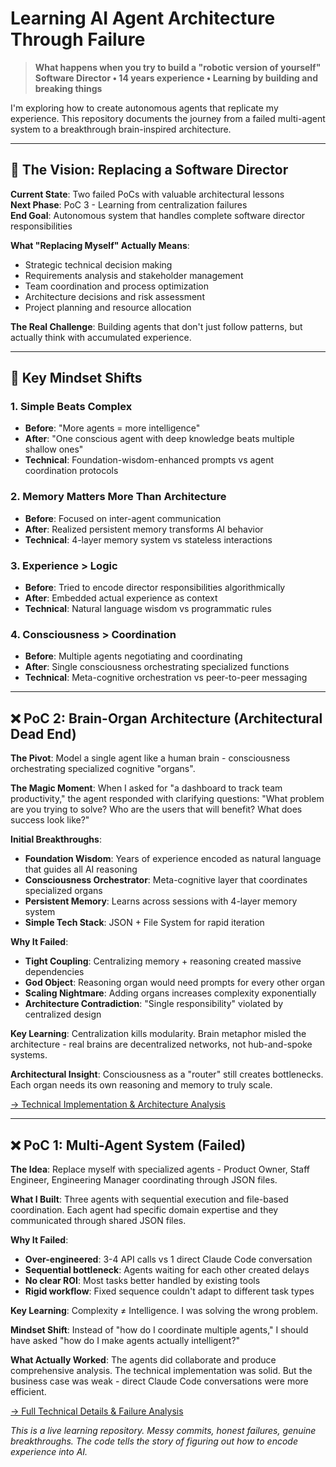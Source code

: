 # Learning AI Agent Architecture Through Failure

> **What happens when you try to build a "robotic version of yourself"**  
> **Software Director • 14 years experience • Learning by building and breaking things**

I'm exploring how to create autonomous agents that replicate my experience. This repository documents the journey from a failed multi-agent system to a breakthrough brain-inspired architecture.

---

## 🎯 The Vision: Replacing a Software Director

**Current State**: Two failed PoCs with valuable architectural lessons  
**Next Phase**: PoC 3 - Learning from centralization failures  
**End Goal**: Autonomous system that handles complete software director responsibilities

**What "Replacing Myself" Actually Means**:
- Strategic technical decision making
- Requirements analysis and stakeholder management  
- Team coordination and process optimization
- Architecture decisions and risk assessment
- Project planning and resource allocation

**The Real Challenge**: Building agents that don't just follow patterns, but actually think with accumulated experience.

---

## 🔄 Key Mindset Shifts

### 1. **Simple Beats Complex** 
- **Before**: "More agents = more intelligence"
- **After**: "One conscious agent with deep knowledge beats multiple shallow ones"
- **Technical**: Foundation-wisdom-enhanced prompts vs agent coordination protocols

### 2. **Memory Matters More Than Architecture**
- **Before**: Focused on inter-agent communication  
- **After**: Realized persistent memory transforms AI behavior
- **Technical**: 4-layer memory system vs stateless interactions

### 3. **Experience > Logic**
- **Before**: Tried to encode director responsibilities algorithmically
- **After**: Embedded actual experience as context
- **Technical**: Natural language wisdom vs programmatic rules

### 4. **Consciousness > Coordination**
- **Before**: Multiple agents negotiating and coordinating
- **After**: Single consciousness orchestrating specialized functions
- **Technical**: Meta-cognitive orchestration vs peer-to-peer messaging

---

## ❌ PoC 2: Brain-Organ Architecture (Architectural Dead End)

**The Pivot**: Model a single agent like a human brain - consciousness orchestrating specialized cognitive "organs".

**The Magic Moment**: When I asked for "a dashboard to track team productivity," the agent responded with clarifying questions: "What problem are you trying to solve? Who are the users that will benefit? What does success look like?"

**Initial Breakthroughs**:
- **Foundation Wisdom**: Years of experience encoded as natural language that guides all AI reasoning
- **Consciousness Orchestrator**: Meta-cognitive layer that coordinates specialized organs
- **Persistent Memory**: Learns across sessions with 4-layer memory system
- **Simple Tech Stack**: JSON + File System for rapid iteration

**Why It Failed**:
- **Tight Coupling**: Centralizing memory + reasoning created massive dependencies
- **God Object**: Reasoning organ would need prompts for every other organ
- **Scaling Nightmare**: Adding organs increases complexity exponentially  
- **Architecture Contradiction**: "Single responsibility" violated by centralized design

**Key Learning**: Centralization kills modularity. Brain metaphor misled the architecture - real brains are decentralized networks, not hub-and-spoke systems.

**Architectural Insight**: Consciousness as a "router" still creates bottlenecks. Each organ needs its own reasoning and memory to truly scale.

[→ Technical Implementation & Architecture Analysis](./poc2_single_agent/)

---

## ❌ PoC 1: Multi-Agent System (Failed)

**The Idea**: Replace myself with specialized agents - Product Owner, Staff Engineer, Engineering Manager coordinating through JSON files.

**What I Built**: Three agents with sequential execution and file-based coordination. Each agent had specific domain expertise and they communicated through shared JSON files.

**Why It Failed**:
- **Over-engineered**: 3-4 API calls vs 1 direct Claude Code conversation
- **Sequential bottleneck**: Agents waiting for each other created delays
- **No clear ROI**: Most tasks better handled by existing tools
- **Rigid workflow**: Fixed sequence couldn't adapt to different task types

**Key Learning**: Complexity ≠ Intelligence. I was solving the wrong problem.

**Mindset Shift**: Instead of "how do I coordinate multiple agents," I should have asked "how do I make agents actually intelligent?"

**What Actually Worked**: The agents did collaborate and produce comprehensive analysis. The technical implementation was solid. But the business case was weak - direct Claude Code conversations were more efficient.

[→ Full Technical Details & Failure Analysis](./poc1_multi_agent/)


*This is a live learning repository. Messy commits, honest failures, genuine breakthroughs. The code tells the story of figuring out how to encode experience into AI.*